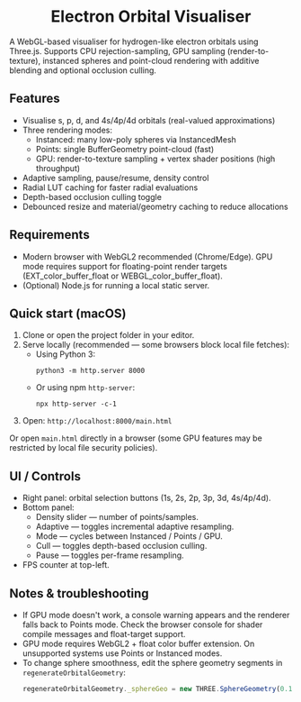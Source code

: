 <h1 align="center">
  Electron Orbital Visualiser 
</h1>

A WebGL-based visualiser for hydrogen-like electron orbitals using Three.js. Supports CPU rejection-sampling, GPU sampling (render-to-texture), instanced spheres and point-cloud rendering with additive blending and optional occlusion culling.

## Features
- Visualise s, p, d, and 4s/4p/4d orbitals (real-valued approximations)
- Three rendering modes:
  - Instanced: many low-poly spheres via InstancedMesh
  - Points: single BufferGeometry point-cloud (fast)
  - GPU: render-to-texture sampling + vertex shader positions (high throughput)
- Adaptive sampling, pause/resume, density control
- Radial LUT caching for faster radial evaluations
- Depth-based occlusion culling toggle
- Debounced resize and material/geometry caching to reduce allocations

## Requirements
- Modern browser with WebGL2 recommended (Chrome/Edge). GPU mode requires support for floating-point render targets (EXT_color_buffer_float or WEBGL_color_buffer_float).
- (Optional) Node.js for running a local static server.

## Quick start (macOS)
1. Clone or open the project folder in your editor.
2. Serve locally (recommended — some browsers block local file fetches):
   - Using Python 3:
     ```
     python3 -m http.server 8000
     ```
   - Or using npm `http-server`:
     ```
     npx http-server -c-1
     ```
3. Open: `http://localhost:8000/main.html`

Or open `main.html` directly in a browser (some GPU features may be restricted by local file security policies).

## UI / Controls
- Right panel: orbital selection buttons (1s, 2s, 2p, 3p, 3d, 4s/4p/4d).
- Bottom panel:
  - Density slider — number of points/samples.
  - Adaptive — toggles incremental adaptive resampling.
  - Mode — cycles between Instanced / Points / GPU.
  - Cull — toggles depth-based occlusion culling.
  - Pause — toggles per-frame resampling.
- FPS counter at top-left.

## Notes & troubleshooting
- If GPU mode doesn't work, a console warning appears and the renderer falls back to Points mode. Check the browser console for shader compile messages and float-target support.
- GPU mode requires WebGL2 + float color buffer extension. On unsupported systems use Points or Instanced modes.
- To change sphere smoothness, edit the sphere geometry segments in `regenerateOrbitalGeometry`:
  ```js
  regenerateOrbitalGeometry._sphereGeo = new THREE.SphereGeometry(0.12, 16, 12);
